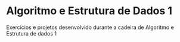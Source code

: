 # Algoritmo e Estrutura de Dados 1
Exercicios e projetos desenvolvido durante a cadeira de Algoritmo e Estrutura de dados 1
